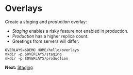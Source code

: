 # Overlays

Create a _staging_ and _production_ overlay:

 * _Staging_ enables a risky feature not enabled in production.
 * _Production_ has a higher replica count.
 * Greetings from servers will differ.

<!-- @overlayDirectories @test -->
```
OVERLAYS=$DEMO_HOME/hello/overlays
mkdir -p $OVERLAYS/staging
mkdir -p $OVERLAYS/production
```

__Next:__ [Staging](staging-manifest)
